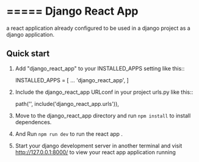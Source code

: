 =====
Django React App
=====

a react application already configured to be used in a django project as a django application.

<!-- Detailed documentation is in the "docs" directory. -->

Quick start
-----------

1. Add "django_react_app" to your INSTALLED_APPS setting like this::

    INSTALLED_APPS = [
        ...
        'django_react_app',
    ]

2. Include the django_react_app URLconf in your project urls.py like this::

    path('', include('django_react_app.urls')),

3. Move to the django_react_app directory and run ``npm install``  to install dependences.

4. And Run ``npm run dev``  to run the react app .

4. Start your django development server in another terminal and visit http://127.0.0.1:8000/
   to view your react app application running 
